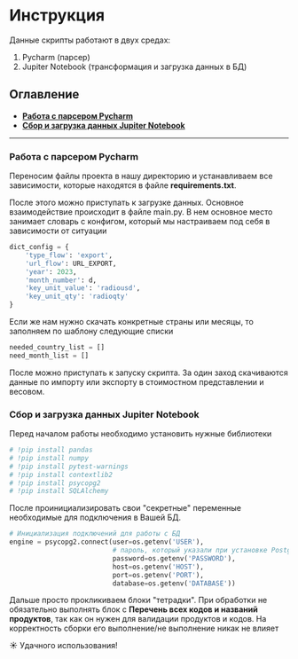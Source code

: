 # Инструкция
Данные скрипты работают в двух средах:
1. Pycharm (парсер)
2. Jupiter Notebook (трансформация и загрузка данных в БД)

## Оглавление
- **[Работа с парсером Pycharm](#Работа-с-парсером-Pycharm)**
- **[Сбор и загрузка данных Jupiter Notebook](#Сбор-и-загрузка-данных-Jupiter-Notebook)**



___
### Работа с парсером Pycharm

Переносим файлы проекта в нашу директорию и устанавливаем все зависимости, которые находятся в файле **requirements.txt**.

После этого можно приступать к загрузке данных.
Основное взаимодействие происходит в файле main.py.
В нем основное место занимает словарь с конфигом, который мы настраиваем под себя в зависимости от ситуации
```python
dict_config = {
    'type_flow': 'export',
    'url_flow': URL_EXPORT,
    'year': 2023,
    'month_number': d,
    'key_unit_value': 'radiousd',
    'key_unit_qty': 'radioqty'
}
```

Если же нам нужно скачать конкретные страны или месяцы, то заполняем по шаблону следующие списки
```python
needed_country_list = []
need_month_list = []
```

После можно приступать к запуску скрипта. За один заход скачиваются данные по импорту или экспорту в стоимостном представлении и весовом.

### Сбор и загрузка данных Jupiter Notebook

Перед началом работы необходимо установить нужные библиотеки
```python
# !pip install pandas
# !pip install numpy
# !pip install pytest-warnings
# !pip install contextlib2
# !pip install psycopg2
# !pip install SQLAlchemy
```
После проинициализировать свои "секретные" переменные необходимые для подключения в Вашей БД.
```python
# Инициализация подключений для работы с БД
engine = psycopg2.connect(user=os.getenv('USER'),
                          # пароль, который указали при установке PostgreSQL
                          password=os.getenv('PASSWORD'),
                          host=os.getenv('HOST'),
                          port=os.getenv('PORT'),
                          database=os.getenv('DATABASE'))
```

Дальше просто прокликиваем блоки "тетрадки". 
При обработки не обязательно выполнять блок с **Перечень всех кодов и названий продуктов**, так как он нужен для валидации продуктов и кодов.
На корректность сборки его выполнение/не выполнение никак не влияет

☀ Удачного использования!
